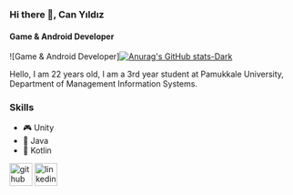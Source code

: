 ### Hi there 👋, Can Yıldız
#### Game & Android Developer
![Game & Android Developer][![Anurag's GitHub stats-Dark](https://github-readme-stats.vercel.app/api?username=Cann2000&show_icons=true&theme=dark#gh-dark-mode-only)](https://github.com/anuraghazra/github-readme-stats#gh-dark-mode-only)

Hello, I am 22 years old, I am a 3rd year student at Pamukkale University, Department of Management Information Systems.

### Skills 
* 🎮 Unity 
* 📱 Java 
* 📱 Kotlin


[<img src='https://cdn.jsdelivr.net/npm/simple-icons@3.0.1/icons/github.svg' alt='github' height='40'>](https://github.com/Cann2000)  [<img src='https://cdn.jsdelivr.net/npm/simple-icons@3.0.1/icons/linkedin.svg' alt='linkedin' height='40'>](https://www.linkedin.com/in/can-y%C4%B1ld%C4%B1z-6836a21b4/)  


